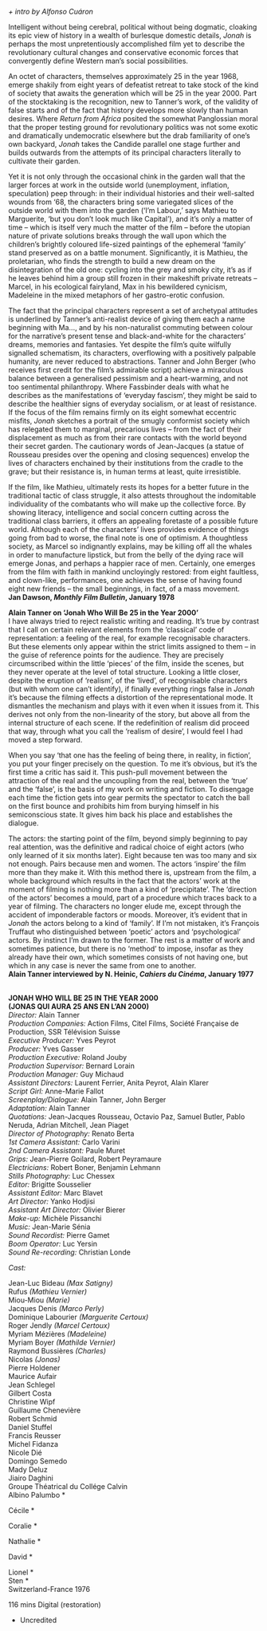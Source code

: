 
_+ intro by Alfonso Cuáron_

Intelligent without being cerebral, political without being dogmatic, cloaking its epic view of history in a wealth of burlesque domestic details, _Jonah_ is perhaps the most unpretentiously accomplished film yet to describe the revolutionary cultural changes and conservative economic forces that convergently define Western man’s social possibilities.

An octet of characters, themselves approximately 25 in the year 1968, emerge shakily from eight years of defeatist retreat to take stock of the kind of society that awaits the generation which will be 25 in the year 2000. Part of the stocktaking is the recognition, new to Tanner’s work, of the validity of false starts and of the fact that history develops more slowly than human desires. Where _Return from Africa_ posited the somewhat Panglossian moral that the proper testing ground for revolutionary politics was not some exotic and dramatically undemocratic elsewhere but the drab familiarity of one’s own backyard, _Jonah_ takes the Candide parallel one stage further and builds outwards from the attempts of its principal characters literally to cultivate their garden.

Yet it is not only through the occasional chink in the garden wall that the larger forces at work in the outside world (unemployment, inflation, speculation) peep through: in their individual histories and their well-salted wounds from ‘68, the characters bring some variegated slices of the outside world with them into the garden (‘I’m Labour,’ says Mathieu to Marguerite, ‘but you don’t look much like Capital’), and it’s only a matter of time – which is itself very much the matter of the film – before the utopian nature of private solutions breaks through the wall upon which the children’s brightly coloured life-sized paintings of the ephemeral ‘family’ stand preserved as on a battle monument. Significantly, it is Mathieu, the proletarian, who finds the strength to build a new dream on the disintegration of the old one: cycling into the grey and smoky city, it’s as if he leaves behind him a group still frozen in their makeshift private retreats – Marcel, in his ecological fairyland, Max in his bewildered cynicism, Madeleine in the mixed metaphors of her gastro-erotic confusion.

The fact that the principal characters represent a set of archetypal attitudes is underlined by Tanner’s anti-realist device of giving them each a name beginning with Ma..., and by his non-naturalist commuting between colour for the narrative’s present tense and black-and-white for the characters’ dreams, memories and fantasies. Yet despite the film’s quite wilfully signalled schematism, its characters, overflowing with a positively palpable humanity, are never reduced to abstractions. Tanner and John Berger (who receives first credit for the film’s admirable script) achieve a miraculous balance between a generalised pessimism and a heart-warming, and not too sentimental philanthropy. Where Fassbinder deals with what he describes as the manifestations of ‘everyday fascism’, they might be said to describe the healthier signs of everyday socialism, or at least of resistance. If the focus of the film remains firmly on its eight somewhat eccentric misfits, _Jonah_ sketches a portrait of the smugly conformist society which has relegated them to marginal, precarious lives – from the fact of their displacement as much as from their rare contacts with the world beyond their secret garden. The cautionary words of Jean-Jacques (a statue of Rousseau presides over the opening and closing sequences) envelop the lives of characters enchained by their institutions from the cradle to the grave; but their resistance is, in human terms at least, quite irresistible.

If the film, like Mathieu, ultimately rests its hopes for a better future in the traditional tactic of class struggle, it also attests throughout the indomitable individuality of the combatants who will make up the collective force. By showing literacy, intelligence and social concern cutting across the traditional class barriers, it offers an appealing foretaste of a possible future world. Although each of the characters’ lives provides evidence of things going from bad to worse, the final note is one of optimism. A thoughtless society, as Marcel so indignantly explains, may be killing off all the whales in order to manufacture lipstick, but from the belly of the dying race will emerge Jonas, and perhaps a happier race of men. Certainly, one emerges from the film with faith in mankind uncloyingly restored: from eight faultless, and clown-like, performances, one achieves the sense of having found eight new friends – the small beginnings, in fact, of a mass movement.  
**Jan Dawson, _Monthly Film Bulletin_, January 1978**

**Alain Tanner on ‘Jonah Who Will Be 25 in the Year 2000’**  
I have always tried to reject realistic writing and reading. It’s true by contrast that I call on certain relevant elements from the ‘classical’ code of representation: a feeling of the real, for example recognisable characters. But these elements only appear within the strict limits assigned to them – in the guise of reference points for the audience. They are precisely circumscribed within the little ‘pieces’ of the film, inside the scenes, but they never operate at the level of total structure. Looking a little closer, despite the eruption of ‘realism’, of the ‘lived’, of recognisable characters (but with whom one can’t identify), if finally everything rings false in _Jonah_ it’s because the filming effects a distortion of the representational mode. It dismantles the mechanism and plays with it even when it issues from it. This derives not only from the non-linearity of the story, but above all from the internal structure of each scene. If the redefinition of realism did proceed that way, through what you call the ‘realism of desire’, I would feel I had moved a step forward.

When you say ‘that one has the feeling of being there, in reality, in fiction’, you put your finger precisely on the question. To me it’s obvious, but it’s the first time a critic has said it. This push-pull movement between the attraction of the real and the uncoupling from the real, between the ‘true’ and the ‘false’, is the basis of my work on writing and fiction. To disengage each time the fiction gets into gear permits the spectator to catch the ball on the first bounce and prohibits him from burying himself in his semiconscious state. It gives him back his place and establishes the dialogue.

The actors: the starting point of the film, beyond simply beginning to pay real attention, was the definitive and radical choice of eight actors (who only learned of it six months later). Eight because ten was too many and six not enough. Pairs because men and women. The actors ‘inspire’ the film more than they make it. With this method there is, upstream from the film, a whole background which results in the fact that the actors’ work at the moment of filming is nothing more than a kind of ‘precipitate’. The ‘direction of the actors’ becomes a mould, part of a procedure which traces back to a year of filming. The characters no longer elude me, except through the accident of imponderable factors or moods. Moreover, it’s evident that in _Jonah_ the actors belong to a kind of ‘family’. If I’m not mistaken, it’s François Truffaut who distinguished between ‘poetic’ actors and ‘psychological’ actors. By instinct I’m drawn to the former. The rest is a matter of work and sometimes patience, but there is no ‘method’ to impose, insofar as they already have their own, which sometimes consists of not having one, but which in any case is never the same from one to another.  
**Alain Tanner interviewed by N. Heinic, _Cahiers du Cinéma_, January 1977**
<br><br>

**JONAH WHO WILL BE 25 IN THE YEAR 2000**  
**(JONAS QUI AURA 25 ANS EN L’AN 2000)**  
_Director:_ Alain Tanner  
_Production Companies:_ Action Films, Citel Films, Société Française de Production,  SSR Télévision Suisse  
_Executive Producer:_ Yves Peyrot  
_Producer:_ Yves Gasser  
_Production Executive:_ Roland Jouby  
_Production Supervisor:_ Bernard Lorain  
_Production Manager:_ Guy Michaud  
_Assistant Directors:_ Laurent Ferrier, Anita Peyrot, Alain Klarer  
_Script Girl:_ Anne-Marie Fallot  
_Screenplay/Dialogue:_ Alain Tanner, John Berger  
_Adaptation:_ Alain Tanner  
_Quotations:_ Jean-Jacques Rousseau, Octavio Paz, Samuel Butler, Pablo Neruda, Adrian Mitchell, Jean Piaget  
_Director of Photography:_ Renato Berta  
_1st Camera Assistant:_ Carlo Varini  
_2nd Camera Assistant:_ Paule Muret  
_Grips:_ Jean-Pierre Goilard, Robert Peyramaure  
_Electricians:_ Robert Boner, Benjamin Lehmann  
_Stills Photography:_ Luc Chessex  
_Editor:_ Brigitte Sousselier  
_Assistant Editor:_ Marc Blavet  
_Art Director:_ Yanko Hodjisi  
_Assistant Art Director:_ Olivier Bierer  
_Make-up:_ Michèle Pissanchi  
_Music:_ Jean-Marie Sénia  
_Sound Recordist:_ Pierre Gamet  
_Boom Operator:_ Luc Yersin  
_Sound Re-recording:_ Christian Londe  

_Cast:_

Jean-Luc Bideau _(Max Satigny)_  
Rufus _(Mathieu Vernier)_  
Miou-Miou _(Marie)_  
Jacques Denis _(Marco Perly)_  
Dominique Labourier _(Marguerite Certoux)_  
Roger Jendly _(Marcel Certoux)_  
Myriam Mézières _(Madeleine)_  
Myriam Boyer _(Mathilde Vernier)_  
Raymond Bussières _(Charles)_  
Nicolas _(Jonas)_  
Pierre Holdener  
Maurice Aufair  
Jean Schlegel  
Gilbert Costa  
Christine Wipf  
Guillaume Chenevière  
Robert Schmid  
Daniel Stuffel  
Francis Reusser  
Michel Fidanza  
Nicole Dié  
Domingo Semedo  
Mady Deluz  
Jiairo Daghini  
Groupe Théatrical du Collége Calvin  
Albino Palumbo *

Cécile *

Coralie *

Nathalie *

David *

Lionel *  
Sten *  
Switzerland-France 1976

116 mins  Digital (restoration)

* Uncredited
<!--stackedit_data:
eyJoaXN0b3J5IjpbLTEwNTg5MzE5MjJdfQ==
-->